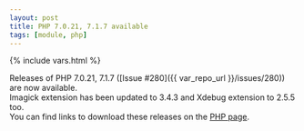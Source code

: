 ```yaml
---
layout: post
title: PHP 7.0.21, 7.1.7 available
tags: [module, php]
---
```

{% include vars.html %}

Releases of PHP 7.0.21, 7.1.7 ([Issue #280]({{ var_repo_url }}/issues/280)) are now available.<br />
Imagick extension has been updated to 3.4.3 and Xdebug extension to 2.5.5 too.<br />
You can find links to download these releases on the [PHP page](/bins/php).